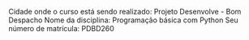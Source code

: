 Cidade onde o curso está sendo realizado: Projeto Desenvolve - Bom Despacho Nome da disciplina: Programação básica com Python Seu número de matrícula: PDBD260
